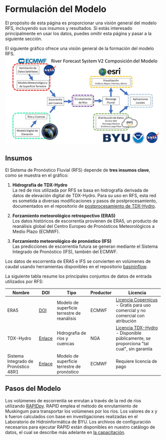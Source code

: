 # Formulación del Modelo

El propósito de esta página es proporcionar una visión general del modelo RFS, incluyendo sus insumos y resultados. Si estás interesado principalmente en usar los datos, puedes omitir esta página y pasar a la siguiente sección.

El siguiente gráfico ofrece una visión general de la formación del modelo RFS.  
![model_formulation](../../static/images/rfs-v2-formulation-spanish.jpg)

## Insumos

El Sistema de Pronóstico Fluvial (RFS) depende de **tres insumos clave**, como se muestra en el gráfico:

1. **Hidrografía de TDX-Hydro**  
   La red de ríos utilizada por RFS se basa en hidrografía derivada de datos de elevación digital de TDX-Hydro. Para su uso en RFS, esta red es sometida a diversas modificaciones y pasos de postprocesamiento, documentados en el repositorio de [postprocesamiento de TDX-Hydro](https://github.com/geoglows/tdxhydro-postprocessing).

2. **Forzamiento meteorológico retrospectivo (ERA5)**  
   Los datos históricos de escorrentía provienen de ERA5, un producto de reanálisis global del Centro Europeo de Pronósticos Meteorológicos a Medio Plazo (ECMWF).

3. **Forzamiento meteorológico de pronóstico (IFS)**  
   Las predicciones de escorrentía futura se generan mediante el Sistema Integrado de Pronóstico (IFS), también del ECMWF.

Los datos de escorrentía de ERA5 e IFS se convierten en volúmenes de caudal usando herramientas disponibles en el repositorio [basininflow](https://github.com/geoglows/basininflow).

La siguiente tabla resume los principales conjuntos de datos de entrada utilizados por RFS:

| Nombre                            | DOI                                                                  | Tipo                              | Productor | Licencia                                                                                                                                                                      |
|----------------------------------|----------------------------------------------------------------------|-----------------------------------|-----------|------------------------------------------------------------------------------------------------------------------------------------------------------------------------------|
| ERA5                              | [DOI](https://doi.org/10.24381/cds.adbb2d47)                         | Modelo de superficie terrestre de reanálisis | ECMWF     | [Licencia Copernicus](https://cds.climate.copernicus.eu/api/v2/terms/static/licence-to-use-copernicus-products.pdf) - Gratis para uso comercial y no comercial con atribución |
| TDX-Hydro                         | [Enlace](https://earth-info.nga.mil/)                                | Hidrografía de ríos y cuencas     | NGA       | [Licencia TDX-Hydro](https://earth-info.nga.mil/php/download.php?file=tdx-hydro-license) - Disponible públicamente, se proporciona "tal cual", sin garantía                   |
| Sistema Integrado de Pronóstico 48R1 | [Enlace](https://confluence.ecmwf.int/display/FCST/Implementation+of+IFS+Cycle+48r1) | Modelo de superficie terrestre de pronóstico | ECMWF     | Requiere licencia de pago                                                                                                                |

## Pasos del Modelo

Los volúmenes de escorrentía se enrutan a través de la red de ríos utilizando [RAPIDpy](https://github.com/geoglows/RAPIDpy). RAPID emplea el método de enrutamiento de Muskingum para transportar los volúmenes por los ríos. Los valores de x y k fueron calculados con base en investigaciones realizadas en el Laboratorio de Hidroinformática de BYU. Los archivos de configuración necesarios para ejecutar RAPID están disponibles en nuestro catálogo de datos, el cual se describe más adelante en [la capacitación](../datasets/catalog.md).
